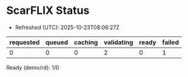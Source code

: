 ﻿# ScarFLIX Status

* Refreshed (UTC): 2025-10-23T08:06:27Z

| requested | queued | caching | validating | ready | failed |
|-----------|--------|---------|------------|-------|--------|
| 0 | 0 | 0 | 2 | 0 | 1 |

Ready (demo/rd): 1/0
